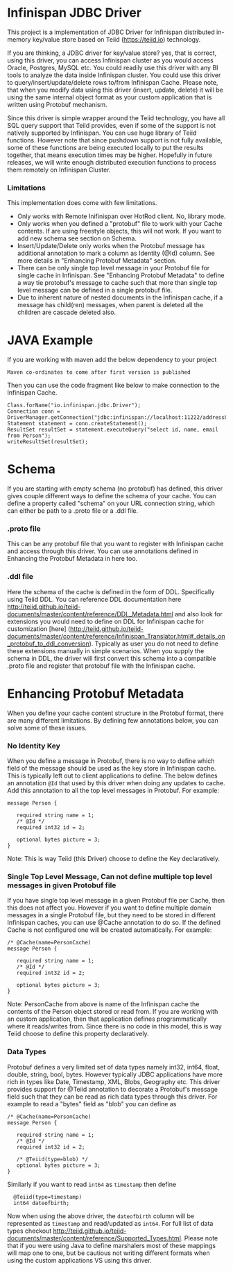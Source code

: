 # Infinispan JDBC Driver

This project is a implementation of JDBC Driver for Infinispan distributed in-memory key/value store based on Teiid (https://teiid.io) technology.

If you are thinking, a JDBC driver for key/value store? yes, that is correct, using this driver, you can access Infinispan cluster as you would access Oracle, Postgres, MySQL etc. You could readily use this driver with any BI tools to analyze the data inside Infinispan cluster. You could use this driver to query/insert/update/delete rows to/from Infinispan Cache. Please note, that when you modify data using this driver (insert, update, delete) it will be using the same internal object format as your custom application that is written using Protobuf mechanism.
 
Since this driver is simple wrapper around the Teiid technology, you have all SQL query support that Teiid provides, even if some of the support is not natively supported by Infinispan. You can use huge library of Teiid functions. However note that since pushdown support is not fully available, some of these functions are being executed locally to put the results together, that means execution times may be higher. Hopefully in future releases, we will write enough distributed execution functions to process them remotely on Infinispan Cluster. 
 
### Limitations
This implementation does come with few limitations.
 * Only works with Remote Inifinispan over HotRod client. No, library mode.
 * Only works when you defined a "protobuf" file to work with your Cache contents. If are using freestyle objects, this will not work. If you want to add new schema see section on Schema. 
 * Insert/Update/Delete only works when the Protobuf message has additional annotation to mark a column as Identity (@Id) column. See more details in "Enhancing Protobuf Metadata" section.
 * There can be only single top level message in your Protobuf file for single cache in Infinispan. See "Enhancing Protobuf Metadata" to define a way tie protobuf's message to cache such that more than single top level message can be defined in a single protobuf file.
 * Due to inherent nature of nested documents in the Infinispan cache, if a message has child(ren) messages, when parent is deleted all the children are cascade deleted also.
 
# JAVA Example

If you are working with maven add the below dependency to your project
```
Maven co-ordinates to come after first version is published
```  
Then you can use the code fragment like below to make connection to the Infinispan Cache.

```
Class.forName("io.infinispan.jdbc.Driver");
Connection conn = DriverManager.getConnection("jdbc:infinispan://localhost:11222/addressbook_indexed;protobuf=/quickstart/addressbook.proto");
Statement statement = conn.createStatement();
ResultSet resultSet = statement.executeQuery("select id, name, email from Person");
writeResultSet(resultSet);
```

# Schema
If you are starting with empty schema (no protobuf) has defined, this driver gives couple different ways to define the schema of your cache. You can define a property called "schema" on your URL connection string, which can either be path to a .proto file or a .ddl file.
### .proto file
This can be any protobuf file that you want to register with Infinispan cache and access through this driver. You can use annotations defined in Enhancing the Protobuf Metadata in here too.

### .ddl file
Here the schema of the cache is defined in the form of DDL. Specifically using Teiid DDL. You can reference DDL documentation here http://teiid.github.io/teiid-documents/master/content/reference/DDL_Metadata.html and also look for extensions you would need to define on DDL for Infinispan cache for customization [here] (http://teiid.github.io/teiid-documents/master/content/reference/Infinispan_Translator.html#_details_on_protobuf_to_ddl_conversion). Typically as user you do not need to define these extensions manually in simple scenarios. When you supply the schema in DDL, the driver will first convert this schema into a compatible .proto file and register that protobuf file with the Infinispan cache.
 
# Enhancing Protobuf Metadata
When you define your cache content structure in the Protobuf format, there are many different limitations. By defining few annotations below, you can solve some of these issues.

### No Identity Key
When you define a message in Protobuf, there is no way to define which field of the message should be used as the key  store in Infinispan cache. This is typically left out to client applications to define. The below defines an annotation `@Id` that used by this driver when doing any updates to cache. Add this annotation to all the top level messages in Protobuf. For example:

```
message Person {

   required string name = 1;
   /* @Id */
   required int32 id = 2;

   optional bytes picture = 3;
}
```
Note: This is way Teiid (this Driver) choose to define the Key declaratively. 

### Single Top Level Message, Can not define multiple top level messages in given Protobuf file  
If you have single top level message in a given Protobuf file per Cache, then this does not affect you. However if you want to define multiple domain messages in a single Protobuf file, but they need to be stored in different Infinispan caches, you can use @Cache annotation to do so. If the defined Cache is not configured one will be created automatically. For example:   

```
/* @Cache(name=PersonCache)
message Person {

   required string name = 1;
   /* @Id */
   required int32 id = 2;

   optional bytes picture = 3;
}
```
Note: PersonCache from above is name of the Infinispan cache the contents of the Person object stored or read from. If you are working with an custom application, then that application defines programmatically where it reads/writes from. Since there is no code in this model, this is way Teiid choose to define this property declaratively.  

### Data Types
Protobuf defines a very limited set of data types namely int32, int64, float, double, string, bool, bytes. However typically JDBC  applications have more rich in types like Date, Timestamp, XML, Blobs, Geography etc. This driver provides support for @Teiid annotation to decorate a Protobuf's message field such that they can be read as rich data types through this driver. For example to read a "bytes" field as "blob" you can define as

```
/* @Cache(name=PersonCache)
message Person {

   required string name = 1;
   /* @Id */
   required int32 id = 2;

   /* @Teiid(type=blob) */
   optional bytes picture = 3;
}  
```
Similarly if you want to read `int64` as `timestamp` then define

```
  @Teiid(type=timestamp)
  int64 dateofbirth;  
```
Now when using the above driver, the `dateofbirth` column will be represented as `timestamp` and read/updated as `int64`. For full list of data types checkout http://teiid.github.io/teiid-documents/master/content/reference/Supported_Types.html. Please note that if you were using Java to define marshalers most of these mappings will map one to one, but be cautious not writing different formats when using the custom applications VS using this driver.
